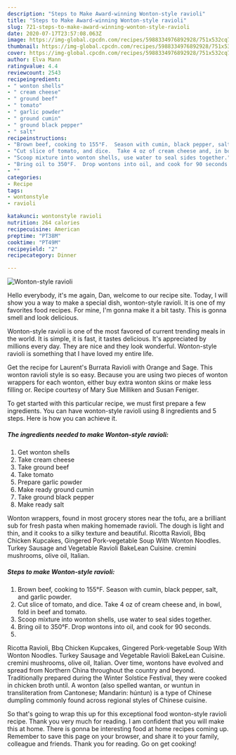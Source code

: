 ```yaml
---
description: "Steps to Make Award-winning Wonton-style ravioli"
title: "Steps to Make Award-winning Wonton-style ravioli"
slug: 721-steps-to-make-award-winning-wonton-style-ravioli
date: 2020-07-17T23:57:08.063Z
image: https://img-global.cpcdn.com/recipes/5988334976892928/751x532cq70/wonton-style-ravioli-recipe-main-photo.jpg
thumbnail: https://img-global.cpcdn.com/recipes/5988334976892928/751x532cq70/wonton-style-ravioli-recipe-main-photo.jpg
cover: https://img-global.cpcdn.com/recipes/5988334976892928/751x532cq70/wonton-style-ravioli-recipe-main-photo.jpg
author: Elva Mann
ratingvalue: 4.4
reviewcount: 2543
recipeingredient:
- " wonton shells"
- " cream cheese"
- " ground beef"
- " tomato"
- " garlic powder"
- " ground cumin"
- " ground black pepper"
- " salt"
recipeinstructions:
- "Brown beef, cooking to 155°F.  Season with cumin, black pepper, salt, and garlic powder."
- "Cut slice of tomato, and dice.  Take 4 oz of cream cheese and, in bowl, fold in beef and tomato."
- "Scoop mixture into wonton shells, use water to seal sides together."
- "Bring oil to 350°F.  Drop wontons into oil, and cook for 90 seconds."
- ""
categories:
- Recipe
tags:
- wontonstyle
- ravioli

katakunci: wontonstyle ravioli 
nutrition: 264 calories
recipecuisine: American
preptime: "PT38M"
cooktime: "PT49M"
recipeyield: "2"
recipecategory: Dinner

---
```



![Wonton-style ravioli](https://img-global.cpcdn.com/recipes/5988334976892928/751x532cq70/wonton-style-ravioli-recipe-main-photo.jpg)

Hello everybody, it's me again, Dan, welcome to our recipe site. Today, I will show you a way to make a special dish, wonton-style ravioli. It is one of my favorites food recipes. For mine, I'm gonna make it a bit tasty. This is gonna smell and look delicious.

Wonton-style ravioli is one of the most favored of current trending meals in the world. It is simple, it is fast, it tastes delicious. It's appreciated by millions every day. They are nice and they look wonderful. Wonton-style ravioli is something that I have loved my entire life.

Get the recipe for Laurent&#39;s Burrata Ravioli with Orange and Sage. This wonton ravioli style is so easy. Because you are using two pieces of wonton wrappers for each wonton, either buy extra wonton skins or make less filling or. Recipe courtesy of Mary Sue Milliken and Susan Feniger.


To get started with this particular recipe, we must first prepare a few ingredients. You can have wonton-style ravioli using 8 ingredients and 5 steps. Here is how you can achieve it.

<!--inarticleads1-->

##### The ingredients needed to make Wonton-style ravioli:

1. Get  wonton shells
1. Take  cream cheese
1. Take  ground beef
1. Take  tomato
1. Prepare  garlic powder
1. Make ready  ground cumin
1. Take  ground black pepper
1. Make ready  salt


Wonton wrappers, found in most grocery stores near the tofu, are a brilliant sub for fresh pasta when making homemade ravioli. The dough is light and thin, and it cooks to a silky texture and beautiful. Ricotta Ravioli, Bbq Chicken Kupcakes, Gingered Pork-vegetable Soup With Wonton Noodles. Turkey Sausage and Vegetable Ravioli BakeLean Cuisine. cremini mushrooms, olive oil, Italian. 

<!--inarticleads2-->

##### Steps to make Wonton-style ravioli:

1. Brown beef, cooking to 155°F.  Season with cumin, black pepper, salt, and garlic powder.
1. Cut slice of tomato, and dice.  Take 4 oz of cream cheese and, in bowl, fold in beef and tomato.
1. Scoop mixture into wonton shells, use water to seal sides together.
1. Bring oil to 350°F.  Drop wontons into oil, and cook for 90 seconds.
1. 


Ricotta Ravioli, Bbq Chicken Kupcakes, Gingered Pork-vegetable Soup With Wonton Noodles. Turkey Sausage and Vegetable Ravioli BakeLean Cuisine. cremini mushrooms, olive oil, Italian. Over time, wontons have evolved and spread from Northern China throughout the country and beyond. Traditionally prepared during the Winter Solstice Festival, they were cooked in chicken broth until. A wonton (also spelled wantan, or wuntun in transliteration from Cantonese; Mandarin: húntun) is a type of Chinese dumpling commonly found across regional styles of Chinese cuisine. 

So that's going to wrap this up for this exceptional food wonton-style ravioli recipe. Thank you very much for reading. I am confident that you will make this at home. There is gonna be interesting food at home recipes coming up. Remember to save this page on your browser, and share it to your family, colleague and friends. Thank you for reading. Go on get cooking!
